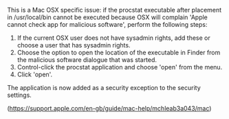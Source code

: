 This is a Mac OSX specific issue: if the procstat executable after placement in /usr/local/bin cannot be executed because OSX will complain 'Apple cannot check app for malicious software', perform the following steps:

1. If the current OSX user does not have sysadmin rights, add these or choose a user that has sysadmin rights.
2. Choose the option to open the location of the executable in Finder from the malicious software dialogue that was started.
3. Control-click the procstat application and choose 'open' from the menu.
4. Click 'open'.

The application is now added as a security exception to the security settings.

(https://support.apple.com/en-gb/guide/mac-help/mchleab3a043/mac)
